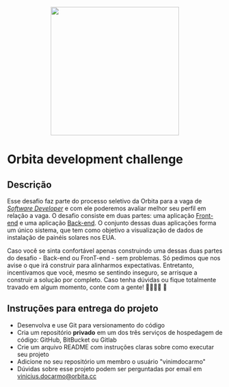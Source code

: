 <p align="center">
    <img src="https://github.com/orbita-cc/challenge/blob/master/orbita_logo_fundobranco%402x.png" width="300">
</p>

# Orbita development challenge

## Descrição

Esse desafio faz parte do processo seletivo da Orbita para a vaga de _[Software Developer](https://drive.google.com/file/d/1IGCPpb9wKGyohbxZM0HpLikeM1wTJ1xN/view)_ e com ele poderemos avaliar melhor seu perfil em relação a vaga. O desafio consiste em duas partes: uma aplicação [Front-end](./Frontend.md) e uma aplicação [Back-end](./Backend.md). O conjunto dessas duas aplicações forma um único sistema, que tem como objetivo a visualização de dados de instalação de painéis solares nos EUA.

Caso você se sinta confortável apenas construindo uma dessas duas partes do desafio - Back-end ou FronT-end - sem problemas. Só pedimos que nos avise o que irá construir para alinharmos expectativas. Entretanto, incentivamos que você, mesmo se sentindo inseguro, se arrisque a construir a solução por completo. Caso tenha dúvidas ou fique totalmente travado em algum momento, conte com a gente! 🤜🏻🤛🏻 🚀

## Instruções para entrega do projeto

- Desenvolva e use Git para versionamento do código
- Cria um repositório **privado** em um dos três serviços de hospedagem de código: GitHub, BitBucket ou Gitlab
- Crie um arquivo README com instruções claras sobre como executar seu projeto
- Adicione no seu repositório um membro o usuário "vinimdocarmo"
- Dúvidas sobre esse projeto podem ser perguntadas por email em vinicius.docarmo@orbita.cc
